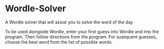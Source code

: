 # Wordle-Solver
A Wordle solver that will assist you to solve the word of the day

To be used alongside Wordle, enter your first guess into Wordle and into the program. Then follow directions from the program. For susequent guesses,
choose the best word from the list of possible words.
